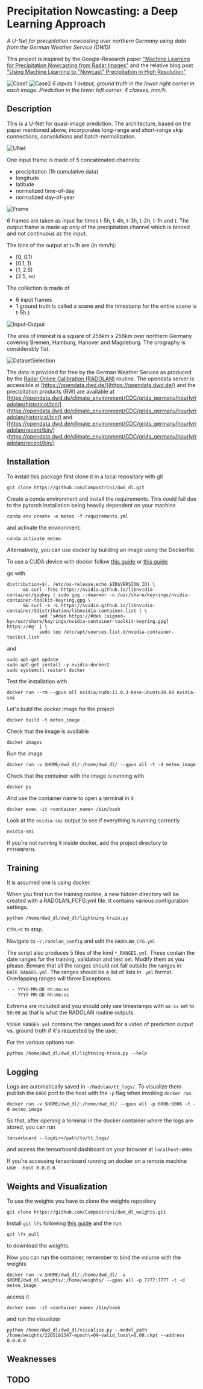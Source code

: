 # Precipitation Nowcasting: a Deep Learning Approach

*A U-Net for precipitation nowcasting over northern Germany using data from the German Weather Service (DWD)*

This project is inspired by the Google-Research paper ["Machine Learning for Precipitation Nowcasting from Radar Images"](https://arxiv.org/abs/1912.12132) and the relative blog post ["Using Machine Learning to "Nowcast" Precipitation in High Resolution"](https://ai.googleblog.com/2020/01/using-machine-learning-to-nowcast.html)

![Case1](assets/2002091950.png)
![Case2](assets/2103110150.png)
*6 inputs 1 output, ground truth in the lower right corner in each image. Prediction in the lower left corner. 4 classes, mm/h.*

## Description

This is a U-Net for quasi-image prediction. The architecture, based on the paper mentioned above, incorporates long-range and short-range skip connections, convolutions and batch-normalization.

![UNet](assets/UNetThesis.png)

One input frame is made of 5 concatenated channels:
- precipitation (1h cumulative data)
- longitude
- latitude
- normalized time-of-day
- normalized day-of-year

![Frame](assets/frame.png)

6 frames are taken as input for times t-5h, t-4h, t-3h, t-2h, t-1h and t. The output frame is made up only of the precipitation channel which is binned and not continuous as the input.

The bins of the output at t+1h are (in mm/h):
 - [0, 0.1)
 - [0.1, 1)
 - [1, 2.5)
 - [2.5, $\infty$)

The collection is made of
- 6 input frames
- 1 ground truth
is called a scene and the timestamp for the entire scene is t-5h.)

![Input-Output](assets/scene.png)

The area of interest is a square of 256km x 256km over northern Germany covering Bremen, Hamburg, Hanover and Magdeburg. The orography is considerably flat.

![DatasetSelection](assets/dataset_selection.png)

The data is provided for free by the German Weather Service as produced by the [Radar Online Calibration (RADOLAN)](https://www.google.com/search?client=firefox-b-lm&q=radolan) routine. The opendata server is accessible at [https://opendata.dwd.de/](https://opendata.dwd.de/) and the precipitation products (RW) are available at [https://opendata.dwd.de/climate_environment/CDC/grids_germany/hourly/radolan/historical/bin/](https://opendata.dwd.de/climate_environment/CDC/grids_germany/hourly/radolan/historical/bin/) and [https://opendata.dwd.de/climate_environment/CDC/grids_germany/hourly/radolan/recent/bin/](https://opendata.dwd.de/climate_environment/CDC/grids_germany/hourly/radolan/recent/bin/)

## Installation

To install this package first clone it in a local repository with git

```
git clone https://github.com/Campostrini/dwd_dl.git
```

Create a conda environment and install the requirements. This could fail due to the pytorch installation being heavily dependent on your machine
```
conda env create -n meteo -f requirements.yml
```
and activate the environment:
```
conda activate meteo
```

Alternatively, you can use docker by building an image using the Dockerfile.

To use a CUDA device with docker follow [this guide](https://docs.nvidia.com/datacenter/cloud-native/container-toolkit/install-guide.html) or [this guide](https://blog.roboflow.com/nvidia-docker-vscode-pytorch/#installing-docker-for-machine-learning)

go with

```
distribution=$(. /etc/os-release;echo $ID$VERSION_ID) \
      && curl -fsSL https://nvidia.github.io/libnvidia-container/gpgkey | sudo gpg --dearmor -o /usr/share/keyrings/nvidia-container-toolkit-keyring.gpg \
      && curl -s -L https://nvidia.github.io/libnvidia-container/$distribution/libnvidia-container.list | \
            sed 's#deb https://#deb [signed-by=/usr/share/keyrings/nvidia-container-toolkit-keyring.gpg] https://#g' | \
            sudo tee /etc/apt/sources.list.d/nvidia-container-toolkit.list
```

and

```
sudo apt-get update
sudo apt-get install -y nvidia-docker2
sudo systemctl restart docker
```

Test the installation with

```
docker run --rm --gpus all nvidia/cuda:11.0.3-base-ubuntu20.04 nvidia-smi
```

Let's build the docker image for the project
```
docker build -t meteo_image .
```

Check that the image is available 
```
docker images
```

Run the image
```
docker run -v $HOME/dwd_dl/:/home/dwd_dl/ --gpus all -t -d meteo_image
```
Check that the container with the image is running with
```
docker ps
```
And use the container name to open a terminal in it
```
docker exec -it <container_name> /bin/bash
```
Look at the `nvidia-smi` output to see if everything is running correctly
```
nvidia-smi
```

If you're not running it inside docker, add the project directory to `PYTHONPATH`.

## Training
It is assumed one is using docker.

When you first run the training routine, a new hidden directory will be created with a RADOLAN_FCFG.yml file. It contains various configuration settings. 

```
python /home/dwd_dl/dwd_dl/lightning-train.py
```

`CTRL+C` to stop.

Navigate to `~/.radolan_config` and edit the `RADOLAN_CFG.yml`

The script also produces 5 files of the kind `*_RANGES.yml`. These contain the date ranges for the training, validation and test set. Modify them as you please. Beware that all the ranges should not fall outside the ranges in `DATE_RANGES.yml`. The ranges should be a list of lists in `.yml` format. Overlapping ranges will throw Exceptions.
```
- - YYYY-MM-DD hh:mm:ss
  - YYYY-MM-DD hh:mm:ss
```
Extrema are included and you should only use timestamps with `mm:ss` set to `50:00` as that is what the RADOLAN routine outputs.

`VIDEO_RANGES.yml` contains the ranges used for a video of prediction output vs. ground truth if it's requested by the user.

For the various options run
```
python /home/dwd_dl/dwd_dl/lightning-train.py --help
```
## Logging

Logs are automatically saved in `~/Radolan/tt_logs/`. To visualize them publish the `6006` port to the host with the `-p` flag when invoking `docker run`.

```
docker run -v $HOME/dwd_dl/:/home/dwd_dl/ --gpus all -p 6006:6006 -t -d meteo_image
```
So that, after opening a terminal in the docker container where the logs are stored, you can run
```
tensorboard --logdir=/path/to/tt_logs/
```
and access the tensorboard dashboard on your browser at `localhost:6006`.

If you're accessing tensorboard running on docker on a remote machine use `--host 0.0.0.0`.

## Weights and Visualization

To use the weights you have to clone the weights repository

```
git clone https://github.com/Campostrini/dwd_dl_weights.git
```
Install `git lfs` following [this guide](https://github.com/git-lfs/git-lfs/blob/main/INSTALLING.md) and the run
```
git lfs pull
```
to download the weights.

Now you can run the container, remember to bind the volume with the weights
```
docker run -v $HOME/dwd_dl/:/home/dwd_dl/ -v $HOME/dwd_dl_weights/:/home/weights/ --gpus all -p 7777:7777 -t -d meteo_image 
```
access it
```
docker exec -it <container_name> /bin/bash
```
and run the visualizer
```
python /home/dwd_dl/dwd_dl/visualize.py --model_path /home/weights/2205101547-epoch\=09-valid_loss\=0.00.ckpt --address 0.0.0.0
```

## Weaknesses

## TODO